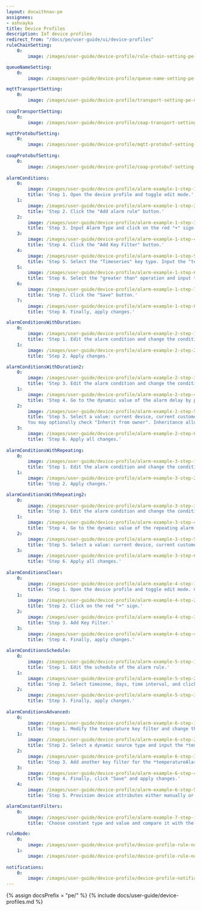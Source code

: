 ```yaml
---
layout: docwithnav-pe
assignees:
- ashvayka
title: Device Profiles
description: IoT device profiles
redirect_from: "/docs/pe/user-guide/ui/device-profiles"
ruleChainSetting:
    0:
        image: /images/user-guide/device-profile/rule-chain-setting-pe-magenta.png

queueNameSetting:
    0:
        image: /images/user-guide/device-profile/queue-name-setting-pe-magenta.png

mqttTransportSetting:
    0:
        image: /images/user-guide/device-profile/transport-setting-pe-magenta.png
        
coapTransportSetting:    
    0:
        image: /images/user-guide/device-profile/coap-transport-setting-pe-magenta.png

mqttProtobufSetting:
    0:
        image: /images/user-guide/device-profile/mqtt-protobuf-setting-pe-magenta.png
        
coapProtobufSetting:
    0:
        image: /images/user-guide/device-profile/coap-protobuf-setting-pe-magenta.png
    
alarmСonditions:
    0:
        image: /images/user-guide/device-profile/alarm-example-1-step-1-pe-magenta.png  
        title: 'Step 1. Open the device profile and toggle edit mode.'
    1:
        image: /images/user-guide/device-profile/alarm-example-1-step-2-pe-magenta.png
        title: 'Step 2. Click the "Add alarm rule" button.'
    2:
        image: /images/user-guide/device-profile/alarm-example-1-step-3-pe-magenta.png
        title: 'Step 3. Input Alarm Type and click on the red "+" sign.'
    3:
        image: /images/user-guide/device-profile/alarm-example-1-step-4-pe-magenta.png
        title: 'Step 4. Click the "Add Key Filter" button.'
    4:
        image: /images/user-guide/device-profile/alarm-example-1-step-5-pe-magenta.png
        title: 'Step 5. Select the "Timeseries" key type. Input the "temperature" key name. Change "Value type" to "Numeric". Click the "Add" button.'
    5:
        image: /images/user-guide/device-profile/alarm-example-1-step-6-pe-magenta.png
        title: 'Step 6. Select the "greater than" operation and input the threshold value. Click "Add".'
    6:
        image: /images/user-guide/device-profile/alarm-example-1-step-7-pe-magenta.png
        title: 'Step 7. Click the "Save" button.'
    7:
        image: /images/user-guide/device-profile/alarm-example-1-step-8-pe-magenta.png
        title: 'Step 8. Finally, apply changes.'

alarmСonditionsWithDuration:
    0:
        image: /images/user-guide/device-profile/alarm-example-2-step-1-pe-magenta.png  
        title: 'Step 1. Edit the alarm condition and change the condition type to "Duration". Specify duration value and unit. Save the condition.'
    1:
        image: /images/user-guide/device-profile/alarm-example-2-step-2-pe-magenta.png
        title: 'Step 2. Apply changes.'

alarmСonditionsWithDuration2:
    0:
        image: /images/user-guide/device-profile/alarm-example-2-step-3-pe-magenta.png  
        title: 'Step 3. Edit the alarm condition and change the condition type to "Duration". Specify default duration value and time unit. This value will be used by default, if no attribute is set for your device;'
    1:
        image: /images/user-guide/device-profile/alarm-example-2-step-4-pe-magenta.png
        title: 'Step 4. Go to the dynamic value of the alarm delay by pressing the "Switch to dynamic value" button;'
    2:
        image: /images/user-guide/device-profile/alarm-example-2-step-5-pe-magenta.png
        title: 'Step 5. Select a value: current device, current customer or current tenant. And specify the attribute from which the alarm threshold value will be taken.
        You may optionally check "Inherit from owner". Inheritance allows to take the threshold value from customer if it is not set on the device level. If the attribute value is not set on both device and customer levels, rule will take the value from the tenant attributes;'
    3:
        image: /images/user-guide/device-profile/alarm-example-2-step-6-pe-magenta.png
        title: 'Step 6. Apply all changes.'
        
alarmСonditionsWithRepeating:
    0:
        image: /images/user-guide/device-profile/alarm-example-3-step-1-pe-magenta.png  
        title: 'Step 1. Edit the alarm condition and change the condition type to "Repeating". Specify 3 as "Count of events".  Save the condition.'
    1:
        image: /images/user-guide/device-profile/alarm-example-3-step-2-pe-magenta.png
        title: 'Step 2. Apply changes.'

alarmСonditionsWithRepeating2:
    0:
        image: /images/user-guide/device-profile/alarm-example-3-step-3-pe-magenta.png  
        title: 'Step 3. Edit the alarm condition and change the condition type to "Repeating". Specify default value "Count of events" to trigger the alarm; This value will be used by default, if no attribute is set for your device;'
    1:
        image: /images/user-guide/device-profile/alarm-example-3-step-4-pe-magenta.png
        title: 'Step 4. Go to the dynamic value of the repeating alarm condition by pressing the "Switch to dynamic value" button;'
    2:
        image: /images/user-guide/device-profile/alarm-example-3-step-5-pe-magenta.png
        title: 'Step 5. Select a value: current device, current customer or current tenant. And specify the attribute from which the value will be taken, how many times the threshold value must be exceeded for an alarm to be triggered. You may optionally check "Inherit from owner". Inheritance allows to take the threshold value from customer if it is not set on the device level. If the attribute value is not set on both device and customer levels, rule will take the value from the tenant attributes;'
    3:
        image: /images/user-guide/device-profile/alarm-example-3-step-6-pe-magenta.png
        title: 'Step 6. Apply all changes.'
        
alarmСonditionsClear:
    0:
        image: /images/user-guide/device-profile/alarm-example-4-step-1-pe.png  
        title: 'Step 1. Open the device profile and toggle edit mode. Click the "Add clear condition" button.'
    1:
        image: /images/user-guide/device-profile/alarm-example-4-step-2-pe.png
        title: 'Step 2. Click on the red "+" sign.'
    2:
        image: /images/user-guide/device-profile/alarm-example-4-step-3-pe.png
        title: 'Step 3. Add Key Filter.'
    3:
        image: /images/user-guide/device-profile/alarm-example-4-step-4-pe.png
        title: 'Step 4. Finally, apply changes.'
 
alarmСonditionsSchedule:
    0:
        image: /images/user-guide/device-profile/alarm-example-5-step-1-pe.png  
        title: 'Step 1. Edit the schedule of the alarm rule.'
    1:
        image: /images/user-guide/device-profile/alarm-example-5-step-2-pe.png
        title: 'Step 2. Select timezone, days, time interval, and click "Save".'
    2:
        image: /images/user-guide/device-profile/alarm-example-5-step-3-pe.png
        title: 'Step 3. Finally, apply changes.'
        
alarmСonditionsAdvanced:
    0:
        image: /images/user-guide/device-profile/alarm-example-6-step-1-pe.png  
        title: 'Step 1. Modify the temperature key filter and change the value type to dynamic.'
    1:
        image: /images/user-guide/device-profile/alarm-example-6-step-2-pe.png
        title: 'Step 2. Select a dynamic source type and input the *temperatureAlarmThreshold*, then click "Update". You may optionally check "Inherit from owner". Inheritance allows to take the threshold value from customer if it is not set on the device level. If the attribute value is not set on both device and customer levels, rule will take the value from the tenant attributes.'
    2:
        image: /images/user-guide/device-profile/alarm-example-6-step-3-pe.png
        title: 'Step 3. Add another key filter for the *temperatureAlarmFlag*, then click "Add".'
    3:
        image: /images/user-guide/device-profile/alarm-example-6-step-4-pe.png
        title: 'Step 4. Finally, click "Save" and apply changes.'
    4:
        image: /images/user-guide/device-profile/alarm-example-6-step-5-pe.png
        title: 'Step 5. Provision device attributes either manually or via the script.'

alarmСonstantFilters:
    0:
        image: /images/user-guide/device-profile/alarm-example-7-step-1-pe.png  
        title: 'Choose constant type and value and compare it with the value of the tenant or customer attribute.'

ruleNode:
    0:
        image: /images/user-guide/device-profile/device-profile-rule-node-pe.png 
    1:
        image: /images/user-guide/device-profile/device-profile-rule-node-2-pe.png
        
notifications:
    0:
        image: /images/user-guide/device-profile/device-profile-notifications-pe.png           
---
```


{% assign docsPrefix = "pe/" %}
{% include docs/user-guide/device-profiles.md %}